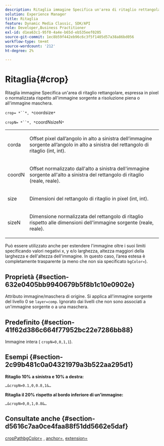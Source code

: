 ```yaml
---
description: Ritaglia immagine Specifica un'area di ritaglio rettangolare, espressa in pixel o normalizzata rispetto all'immagine sorgente a risoluzione piena o all'immagine maschera.
solution: Experience Manager
title: Ritaglia
feature: Dynamic Media Classic, SDK/API
role: Developer,Business Practitioner
exl-id: d1ea63c1-95f0-4a4e-b65d-eb535eef0205
source-git-commit: 1ec8b59f442eb96c6c3f5f1405d57a38a86bd056
workflow-type: tm+mt
source-wordcount: '212'
ht-degree: 2%

---
```


# Ritaglia{#crop}

Ritaglia immagine Specifica un&#39;area di ritaglio rettangolare, espressa in pixel o normalizzata rispetto all&#39;immagine sorgente a risoluzione piena o all&#39;immagine maschera.

`crop= *``*, *`coordsize`*`

`cropN= *``*, *`coordNsizeN`*`

<table id="simpletable_472A9AD67AA64419B0877B0535F8B14A"> 
 <tr class="strow"> 
  <td class="stentry"> <p><span class="codeph"> <span class="varname"> corda</span></span> </p> </td> 
  <td class="stentry"> <p>Offset pixel dall’angolo in alto a sinistra dell’immagine sorgente all’angolo in alto a sinistra del rettangolo di ritaglio (int, int). </p></td> 
 </tr> 
 <tr class="strow"> 
  <td class="stentry"> <p><span class="codeph"> <span class="varname"> coordN</span></span> </p> </td> 
  <td class="stentry"> <p>Offset normalizzato dall'alto a sinistra dell'immagine sorgente all'alto a sinistra del rettangolo di ritaglio (reale, reale). </p></td> 
 </tr> 
 <tr class="strow"> 
  <td class="stentry"> <p><span class="codeph"> <span class="varname"> size</span></span> </p></td> 
  <td class="stentry"> <p>Dimensioni del rettangolo di ritaglio in pixel (int, int). </p></td> 
 </tr> 
 <tr class="strow"> 
  <td class="stentry"> <p><span class="codeph"> <span class="varname"> sizeN</span></span> </p></td> 
  <td class="stentry"> <p>Dimensione normalizzata del rettangolo di ritaglio rispetto alle dimensioni dell'immagine sorgente (reale, reale). </p></td> 
 </tr> 
</table>

Può essere utilizzato anche per estendere l&#39;immagine oltre i suoi limiti specificando valori negativi x, y e/o larghezza, altezza maggiori della larghezza e dell&#39;altezza dell&#39;immagine. In questo caso, l’area estesa è completamente trasparente (a meno che non sia specificato `bgColor=`).

## Proprietà {#section-632e0405bb9940679b5f8b1c10e0902e}

Attributo immagine/maschera di origine. Si applica all&#39;immagine sorgente del livello 0 se `layer=comp`. Ignorato dai livelli che non sono associati a un&#39;immagine sorgente o a una maschera.

## Predefinito {#section-41f62d386c664f77952bc22e7286bb88}

Immagine intera ( `cropN=0,0,1,1`).

## Esempi {#section-2c99b481c0a04321979a3b522aa295d1}

**Ritaglio 10% a sinistra e 10% a destra:**

`…&cropN=0.1,0,0.8,1&…`

**Ritaglia il 20% rispetto al bordo inferiore di un&#39;immagine:**

`…&cropN=0,0,1,0.8&…`

## Consultate anche {#section-d5616c7aa0ce4faa88f51dd5662e5daf}

[](/help/aem-is-ir-api/is-api/http-ref/image-serving-api-ref/c-http-protocol-reference/c-command-reference/r-croppath.md) [cropPathbgColor=](../../../../../is-api/http-ref/image-serving-api-ref/c-http-protocol-reference/c-command-reference/r-bgcolor.md#reference-441371ba4ef54fe781887c5ae448f6ab) ,  [anchor=](../../../../../is-api/http-ref/image-serving-api-ref/c-http-protocol-reference/c-command-reference/r-anchor.md#reference-6661e548ab284b82828d8d94c8ddeb7c),  [extension=](../../../../../is-api/http-ref/image-serving-api-ref/c-http-protocol-reference/c-command-reference/r-extend.md#reference-7e9156beb285459d830e2d56782a74ac)
